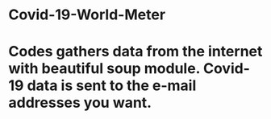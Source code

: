 # Covid-19-World-Meter

# Codes gathers data from the internet with beautiful soup module. Covid-19 data is sent to the e-mail addresses you want.
